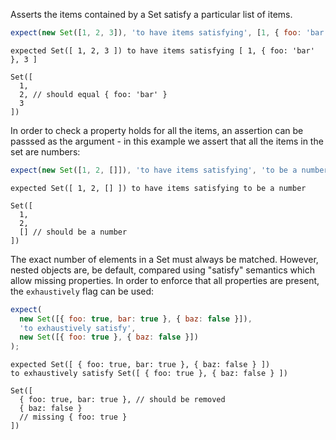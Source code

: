 Asserts the items contained by a Set satisfy a particular list of items.

```js
expect(new Set([1, 2, 3]), 'to have items satisfying', [1, { foo: 'bar' }, 3]);
```

```output
expected Set([ 1, 2, 3 ]) to have items satisfying [ 1, { foo: 'bar' }, 3 ]

Set([
  1,
  2, // should equal { foo: 'bar' }
  3
])
```

In order to check a property holds for all the items, an assertion can be
passsed as the argument - in this example we assert that all the items in
the set are numbers:

```js
expect(new Set([1, 2, []]), 'to have items satisfying', 'to be a number');
```

```output
expected Set([ 1, 2, [] ]) to have items satisfying to be a number

Set([
  1,
  2,
  [] // should be a number
])
```

The exact number of elements in a Set must always be matched. However, nested
objects are, be default, compared using "satisfy" semantics which allow missing
properties. In order to enforce that all properties are present, the `exhaustively`
flag can be used:

```js
expect(
  new Set([{ foo: true, bar: true }, { baz: false }]),
  'to exhaustively satisfy',
  new Set([{ foo: true }, { baz: false }])
);
```

```output
expected Set([ { foo: true, bar: true }, { baz: false } ])
to exhaustively satisfy Set([ { foo: true }, { baz: false } ])

Set([
  { foo: true, bar: true }, // should be removed
  { baz: false }
  // missing { foo: true }
])
```

